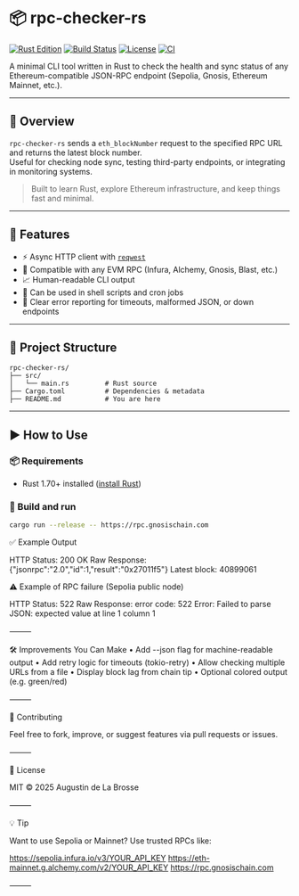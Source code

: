 # 📦 rpc-checker-rs

[![Rust Edition](https://img.shields.io/badge/Rust-2021-orange?logo=rust)](https://www.rust-lang.org/)
[![Build Status](https://img.shields.io/badge/build-passing-brightgreen)]()
[![License](https://img.shields.io/badge/license-MIT-blue.svg)](./LICENSE)
[![CI](https://github.com/Augit1/rpc-checker-rs/actions/workflows/ci.yml/badge.svg)](https://github.com/myusername/rpc-checker-rs/actions)

A minimal CLI tool written in Rust to check the health and sync status of any Ethereum-compatible JSON-RPC endpoint (Sepolia, Gnosis, Ethereum Mainnet, etc.).

---

## 🚀 Overview

`rpc-checker-rs` sends a `eth_blockNumber` request to the specified RPC URL and returns the latest block number.  
Useful for checking node sync, testing third-party endpoints, or integrating in monitoring systems.

> Built to learn Rust, explore Ethereum infrastructure, and keep things fast and minimal.

---

## 🔧 Features

- ⚡️ Async HTTP client with [`reqwest`](https://docs.rs/reqwest/)
- 🧪 Compatible with any EVM RPC (Infura, Alchemy, Gnosis, Blast, etc.)
- 📈 Human-readable CLI output
- 🧰 Can be used in shell scripts and cron jobs
- 🛑 Clear error reporting for timeouts, malformed JSON, or down endpoints

---

## 📁 Project Structure

```
rpc-checker-rs/
├── src/
│   └── main.rs         # Rust source
├── Cargo.toml          # Dependencies & metadata
├── README.md           # You are here
```

---

## ▶️ How to Use

### 📦 Requirements

- Rust 1.70+ installed ([install Rust](https://rustup.rs))

### 🔨 Build and run

```bash
cargo run --release -- https://rpc.gnosischain.com
```

✅ Example Output

HTTP Status: 200 OK
Raw Response: {"jsonrpc":"2.0","id":1,"result":"0x27011f5"}
Latest block: 40899061

⚠️ Example of RPC failure (Sepolia public node)

HTTP Status: 522 <unknown status code>
Raw Response: error code: 522
Error: Failed to parse JSON: expected value at line 1 column 1


⸻

🛠️ Improvements You Can Make
	•	Add --json flag for machine-readable output
	•	Add retry logic for timeouts (tokio-retry)
	•	Allow checking multiple URLs from a file
	•	Display block lag from chain tip
	•	Optional colored output (e.g. green/red)

⸻

🤝 Contributing

Feel free to fork, improve, or suggest features via pull requests or issues.

⸻

📜 License

MIT © 2025 Augustin de La Brosse

⸻

💡 Tip

Want to use Sepolia or Mainnet? Use trusted RPCs like:

https://sepolia.infura.io/v3/YOUR_API_KEY
https://eth-mainnet.g.alchemy.com/v2/YOUR_API_KEY
https://rpc.gnosischain.com


⸻
